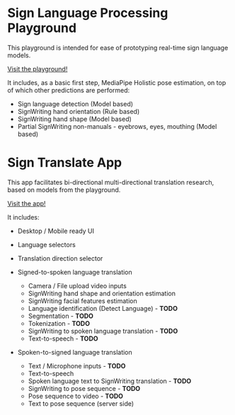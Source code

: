 # Sign Language Processing Playground

This playground is intended for ease of prototyping real-time sign language models.

[Visit the playground!](https://sign-language-processing.github.io/playground/)

It includes, as a basic first step, MediaPipe Holistic pose estimation, on top of which other predictions are performed:

- Sign language detection (Model based)
- SignWriting hand orientation (Rule based)
- SignWriting hand shape (Model based)
- Partial SignWriting non-manuals - eyebrows, eyes, mouthing (Model based)


# Sign Translate App

This app facilitates bi-directional multi-directional translation research, based on models from the playground.

[Visit the app!](https://sign-language-processing.github.io/playground/translate)

It includes:

- Desktop / Mobile ready UI
- Language selectors
- Translation direction selector


- Signed-to-spoken language translation
  - Camera / File upload video inputs
  - SignWriting hand shape and orientation estimation
  - SignWriting facial features estimation
  - Language identification (Detect Language) - **TODO**
  - Segmentation - **TODO**
  - Tokenization - **TODO**
  - SignWriting to spoken language translation - **TODO**
  - Text-to-speech - **TODO**
- Spoken-to-signed language translation
  - Text / Microphone inputs - **TODO**
  - Text-to-speech
  - Spoken language text to SignWriting translation - **TODO**
  - SignWriting to pose sequence - **TODO**
  - Pose sequence to video - **TODO**
  - Text to pose sequence (server side)
